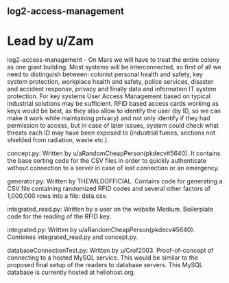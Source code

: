 ## log2-access-management
# Lead by u/Zam
log2-access-management - On Mars we will have to treat the entire colony as one giant building. Most systems will be interconnected, so first of all we need to distinguish between: colonist personal health and safety, key system protection, workplace health and safety, police services, disaster and accident response, privacy and finally data and information IT system protection. For key systems User Access Management based on typical industrial solutions may be sufficient. RFID based access cards working as keys would be best, as they also allow to identify the user (by ID, so we can make it work while maintaining privacy) and not only identify if they had permission to access, but in case of later issues, system could check what threats each ID may have been exposed to (industrial fumes, sections not shielded from radiation, waste etc.).

concept.py: Written by u/aRandomCheapPerson(pkdecv#5640). It contains the base sorting code for the CSV files in order to quickly authenticate without connection to a server in case of lost connection or an emergency.

generator.py: Written by THEWILDOFFICIAL. Contains code for generating a CSV file containing randomized RFID codes and several other factors of 1,000,000 rows into a file: data.csv.

integrated_read.py: Written by a user on the website Medium. Boilerplate code for the reading of the RFID key.

integrated.py: Written by u/aRandomCheapPerson(pkdecv#5640). Combines integrated_read.py and concept.py.

databaseConnectionTest.py: Written by u/Crof2003.  Proof-of-concept of connecting to a hosted MySQL service.  This would be similar to the proposed final setup of the readers to database servers.  This MySQL database is currently hosted at heliohost.org.